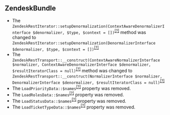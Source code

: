 ZendeskBundle
-------------
* The `ZendeskRestIterator::setupDenormalization(ContextAwareDenormalizerInterface $denormalizer, $type, $context = [])`<sup>[[?]](https://github.com/oroinc/OroCRMZendeskBundle/tree/5.1.0/Provider/Transport/Rest/ZendeskRestIterator.php#L97 "Oro\Bundle\ZendeskBundle\Provider\Transport\Rest\ZendeskRestIterator")</sup> method was changed to `ZendeskRestIterator::setupDenormalization(DenormalizerInterface $denormalizer, $type, $context = [])`<sup>[[?]](https://github.com/oroinc/OroCRMZendeskBundle/tree/6.0.0/Provider/Transport/Rest/ZendeskRestIterator.php#L91 "Oro\Bundle\ZendeskBundle\Provider\Transport\Rest\ZendeskRestIterator")</sup>
* The `ZendeskRestTransport::__construct(ContextAwareNormalizerInterface $normalizer, ContextAwareDenormalizerInterface $denormalizer, $resultIteratorClass = null)`<sup>[[?]](https://github.com/oroinc/OroCRMZendeskBundle/tree/5.1.0/Provider/Transport/Rest/ZendeskRestTransport.php#L37 "Oro\Bundle\ZendeskBundle\Provider\Transport\Rest\ZendeskRestTransport")</sup> method was changed to `ZendeskRestTransport::__construct(NormalizerInterface $normalizer, DenormalizerInterface $denormalizer, $resultIteratorClass = null)`<sup>[[?]](https://github.com/oroinc/OroCRMZendeskBundle/tree/6.0.0/Provider/Transport/Rest/ZendeskRestTransport.php#L32 "Oro\Bundle\ZendeskBundle\Provider\Transport\Rest\ZendeskRestTransport")</sup>
* The `LoadPriorityData::$names`<sup>[[?]](https://github.com/oroinc/OroCRMZendeskBundle/tree/5.1.0/Migrations/Data/ORM/LoadPriorityData.php#L16 "Oro\Bundle\ZendeskBundle\Migrations\Data\ORM\LoadPriorityData::$names")</sup> property was removed.
* The `LoadRolesData::$names`<sup>[[?]](https://github.com/oroinc/OroCRMZendeskBundle/tree/5.1.0/Migrations/Data/ORM/LoadRolesData.php#L16 "Oro\Bundle\ZendeskBundle\Migrations\Data\ORM\LoadRolesData::$names")</sup> property was removed.
* The `LoadStatusData::$names`<sup>[[?]](https://github.com/oroinc/OroCRMZendeskBundle/tree/5.1.0/Migrations/Data/ORM/LoadStatusData.php#L16 "Oro\Bundle\ZendeskBundle\Migrations\Data\ORM\LoadStatusData::$names")</sup> property was removed.
* The `LoadTicketTypeData::$names`<sup>[[?]](https://github.com/oroinc/OroCRMZendeskBundle/tree/5.1.0/Migrations/Data/ORM/LoadTicketTypeData.php#L16 "Oro\Bundle\ZendeskBundle\Migrations\Data\ORM\LoadTicketTypeData::$names")</sup> property was removed.

